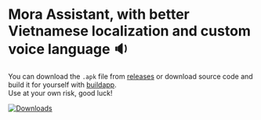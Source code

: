 # Mora Assistant, with better Vietnamese localization and custom voice language 🔉
You can download the <code>.apk</code> file from [releases](https://github.com/YunyiKovsha/mora-vi/releases) or download source code and build it for yourself with [buildapp](https://github.com/mon231/buildapp).  
Use at your own risk, good luck!

[![Downloads](https://img.shields.io/github/downloads/YunyiKovsha/mora-vi/total)](https://github.com/YunyiKovsha/mora-vi/releases)
